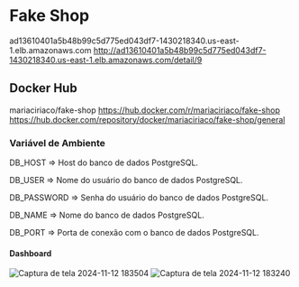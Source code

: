 # Fake Shop
ad13610401a5b48b99c5d775ed043df7-1430218340.us-east-1.elb.amazonaws.com
http://ad13610401a5b48b99c5d775ed043df7-1430218340.us-east-1.elb.amazonaws.com/detail/9

## Docker Hub
mariaciriaco/fake-shop 
https://hub.docker.com/r/mariaciriaco/fake-shop
https://hub.docker.com/repository/docker/mariaciriaco/fake-shop/general

### Variável de Ambiente
DB_HOST	=> Host do banco de dados PostgreSQL.

DB_USER => Nome do usuário do banco de dados PostgreSQL.

DB_PASSWORD	=> Senha do usuário do banco de dados PostgreSQL.

DB_NAME	=>	Nome do banco de dados PostgreSQL.

DB_PORT	=>	Porta de conexão com o banco de dados PostgreSQL.

#### Dashboard
![Captura de tela 2024-11-12 183504](https://github.com/user-attachments/assets/25f45ca4-fddc-462f-83ab-604afe44fd0f)
![Captura de tela 2024-11-12 183240](https://github.com/user-attachments/assets/78e93505-3be0-4b1e-8473-a511cfca9c0e)




